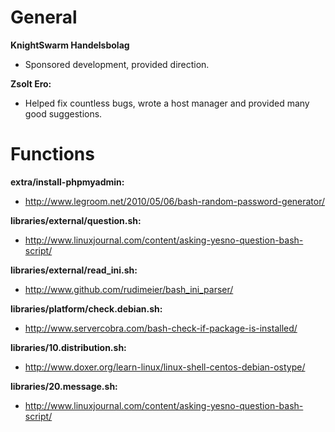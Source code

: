 General
=======

**KnightSwarm Handelsbolag**

 + Sponsored development, provided direction.

**Zsolt Ero:**

 + Helped fix countless bugs, wrote a host manager and provided many good suggestions.

Functions
=========

**extra/install-phpmyadmin:**

 + http://www.legroom.net/2010/05/06/bash-random-password-generator/

**libraries/external/question.sh:**

 + http://www.linuxjournal.com/content/asking-yesno-question-bash-script/

**libraries/external/read_ini.sh:**

 + http://www.github.com/rudimeier/bash_ini_parser/

**libraries/platform/check.debian.sh:**

 + http://www.servercobra.com/bash-check-if-package-is-installed/

**libraries/10.distribution.sh:**

 + http://www.doxer.org/learn-linux/linux-shell-centos-debian-ostype/

**libraries/20.message.sh:**

 + http://www.linuxjournal.com/content/asking-yesno-question-bash-script/
